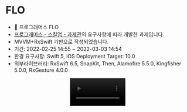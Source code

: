 # FLO
* 🎵 프로그래머스 FLO
* [프로그래머스 - 스킬업 - 과제관](https://programmers.co.kr/skill_check_assignments)의 요구사항에 따라 개발한 과제입니다.
* MVVM+RxSwift 기반으로 작성되었습니다.
* 기간: 2022-02-25 14:55 ~ 2022-03-03 14:54
* 환경 요구사항: Swift 5, iOS Deployment Target: 10.0
* 외부라이브러리: RxSwift 6.5, SnapKit, Then, Alamofire 5.5.0, Kingfisher 5.0.0, RxGesture 4.0.0


<p align="center">
<video src="https://blog.kakaocdn.net/dn/1vtyt/btru8VQx7Jz/yyNPTA2LZnBmFYCAPlgPn1/Demo.mov?attach=1&knm=tfile.mov" style="width: 30%;" autoplay loop muted playsinline></video>
</p>

